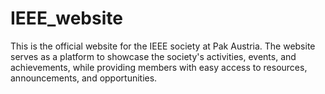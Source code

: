 # IEEE_website
This is the official website for the IEEE society at Pak Austria. The website serves as a platform to showcase the society's activities, events, and achievements, while providing members with easy access to resources, announcements, and opportunities.
